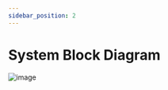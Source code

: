 ```yaml
---
sidebar_position: 2
---
```


# System Block Diagram

![image](https://github.com/Capstone-Projects-2023-Fall/project-code-review-chatbot/assets/70736675/63ec35a2-14d3-4319-8960-b2318c806544)




